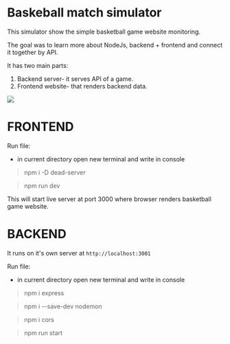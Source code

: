 # Baskeball match simulator

This simulator show the simple basketball game website monitoring.

The goal was to learn more about NodeJs, backend + frontend and connect it together by API.

It has two main parts:
1. Backend server- it serves API of a game.
2. Frontend website- that renders backend data.

![](../img/Task.png)


# FRONTEND

Run file:

- in current directory open new terminal and write in console
 
 > npm i -D dead-server

 > npm run dev

This will start live server at port 3000 where browser renders basketball game website.


 # BACKEND

It runs on it's own server at `http://localhost:3001`

 Run file:

- in current directory open new terminal and write in console

 > npm i express

 > npm i --save-dev nodemon

 > npm i cors

 > npm run start